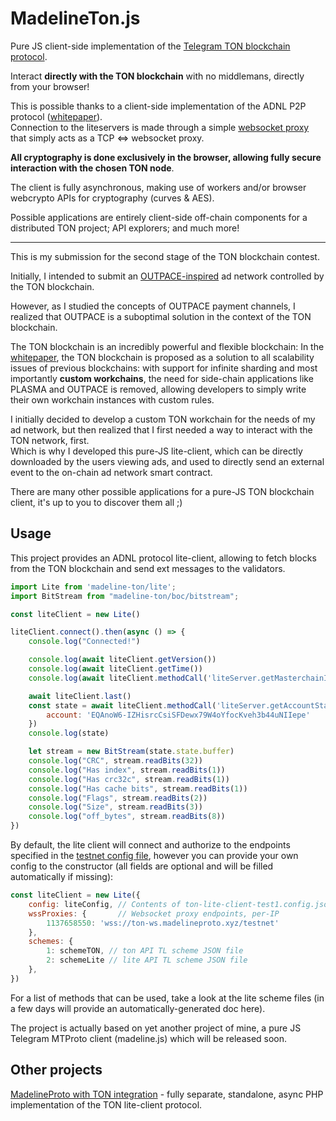 # MadelineTon.js

Pure JS client-side implementation of the [Telegram TON blockchain protocol](https://test.ton.org).  

Interact **directly with the TON blockchain** with no middlemans, directly from your browser!  

This is possible thanks to a client-side implementation of the ADNL P2P protocol ([whitepaper](https://test.ton.org/ton.pdf)).  
Connection to the liteservers is made through a simple [websocket proxy](https://github.com/danog/tonProxy) that simply acts as a TCP <=> websocket proxy.  

**All cryptography is done exclusively in the browser, allowing fully secure interaction with the chosen TON node**.

The client is fully asynchronous, making use of workers and/or browser webcrypto APIs for cryptography (curves & AES).

Possible applications are entirely client-side off-chain components for a distributed TON project; API explorers; and much more!  

---

This is my submission for the second stage of the TON blockchain contest.

Initially, I intended to submit an [OUTPACE-inspired](https://github.com/AdExNetwork/adex-protocol#ocean-based-unidirectional-trust-less-payment-channel-outpace) ad network controlled by the TON blockchain.  

However, as I studied the concepts of OUTPACE payment channels, I realized that OUTPACE is a suboptimal solution in the context of the TON blockchain.

The TON blockchain is an incredibly powerful and flexible blockchain:
In the [whitepaper](https://test.ton.org/ton.pdf), the TON blockchain is proposed as a solution to all scalability issues of previous blockchains: with support for infinite sharding and most importantly **custom workchains**, the need for side-chain applications like PLASMA and OUTPACE is removed, allowing developers to simply write their own workchain instances with custom rules.

I initially decided to develop a custom TON workchain for the needs of my ad network, but then realized that I first needed a way to interact with the TON network, first.  
Which is why I developed this pure-JS lite-client, which can be directly downloaded by the users viewing ads, and used to directly send an external event to the on-chain ad network smart contract.

There are many other possible applications for a pure-JS TON blockchain client, it's up to you to discover them all ;)

## Usage

This project provides an ADNL protocol lite-client, allowing to fetch blocks from the TON blockchain and send ext messages to the validators.  

```js
import Lite from 'madeline-ton/lite';
import BitStream from "madeline-ton/boc/bitstream";

const liteClient = new Lite()

liteClient.connect().then(async () => {
    console.log("Connected!")

    console.log(await liteClient.getVersion())
    console.log(await liteClient.getTime())
    console.log(await liteClient.methodCall('liteServer.getMasterchainInfo'))

    await liteClient.last()
    const state = await liteClient.methodCall('liteServer.getAccountState', {
        account: 'EQAnoW6-IZHisrcCsiSFDewx79W4oYfocKveh3b44uNIIepe'
    })
    console.log(state)

    let stream = new BitStream(state.state.buffer)
    console.log("CRC", stream.readBits(32))
    console.log("Has index", stream.readBits(1))
    console.log("Has crc32c", stream.readBits(1))
    console.log("Has cache bits", stream.readBits(1))
    console.log("Flags", stream.readBits(2))
    console.log("Size", stream.readBits(3))
    console.log("off_bytes", stream.readBits(8))
})
```

By default, the lite client will connect and authorize to the endpoints specified in the [testnet config file](https://test.ton.org/ton-lite-client-test1.config.json), however you can provide your own config to the constructor (all fields are optional and will be filled automatically if missing):

```js
const liteClient = new Lite({
    config: liteConfig, // Contents of ton-lite-client-test1.config.json
    wssProxies: {       // Websocket proxy endpoints, per-IP
        1137658550: 'wss://ton-ws.madelineproto.xyz/testnet'
    },
    schemes: {
        1: schemeTON, // ton API TL scheme JSON file
        2: schemeLite // lite API TL scheme JSON file
    },
})
```


For a list of methods that can be used, take a look at the lite scheme files (in a few days will provide an automatically-generated doc here).



The project is actually based on yet another project of mine, a pure JS Telegram MTProto client (madeline.js) which will be released soon.

## Other projects

[MadelineProto with TON integration](https://github.com/danog/MadelineProto) - fully separate, standalone, async PHP implementation of the TON lite-client protocol.